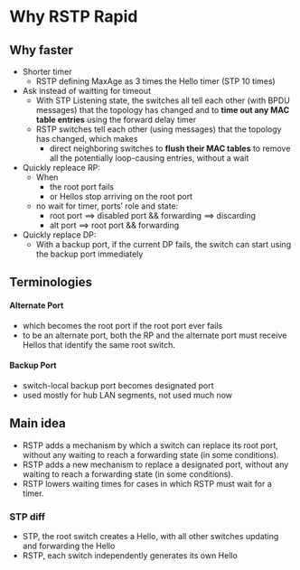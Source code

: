 # Why RSTP Rapid

## Why faster
- Shorter timer
    - RSTP defining MaxAge as 3 times the Hello timer (STP 10 times)
- Ask instead of waitting for timeout
    - With STP Listening state, the switches all tell each other (with BPDU messages) that the topology has changed and to **time out any MAC table entries** using the forward delay timer
    - RSTP switches tell each other (using messages) that the topology has changed, which makes
        - direct neighboring switches to **flush their MAC tables** to remove all the potentially loop-causing entries, without a wait
- Quickly repleace RP:
    - When
        - the root port fails
        - or Hellos stop arriving on the root port
    - no wait for timer, ports’ role and state:
        - root port ==> disabled port && forwarding ==> discarding
        - alt port ==> root port && forwarding
- Quickly replace DP:
    - With a backup port, if the current DP fails, the switch can start using the backup port immediately

## Terminologies

#### Alternate Port
- which becomes the root port if the root port ever fails
- to be an alternate port, both the RP and the alternate port must receive Hellos that identify the same root switch.

#### Backup Port
- switch-local backup port becomes designated port
- used mostly for hub LAN segments, not used much now


## Main idea
- RSTP adds a mechanism by which a switch can replace its root port, without any waiting to reach a forwarding state (in some conditions).
- RSTP adds a new mechanism to replace a designated port, without any waiting to reach a forwarding state (in some conditions).
- RSTP lowers waiting times for cases in which RSTP must wait for a timer.

### STP diff
- STP, the root switch creates a Hello, with all other switches updating and forwarding the Hello
- RSTP, each switch independently generates its own Hello
